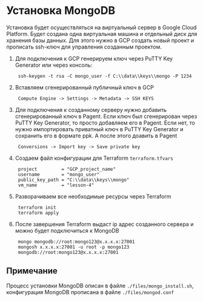 # Установка MongoDB

Установка будет осуществляться на виртуальный сервер в Google Cloud Platform. Будет создана одна виртуальная машина и отдельный диск для хранения базы данных. Для этого нужно в GCP создать новый проект и прописать ssh-ключ для управления созданным проектом.


1. Для подключения к GCP генерируем ключ через PuTTY Key Generator или через консоль:

        ssh-keygen -t rsa -C mongo_user -f C:\\data\\keys\\mongo -P 1234
    

1. Вставляем сгенерированный публичный ключ в GCP

        Compute Engine -> Settings -> Metadata -> SSH KEYS

1. Для подключения к созданному серверу нужно добавить сгенерированный ключ в Pagent. Если ключ был сгенерирован через PuTTY Key Generator, то просто добавляем его в Pagent. Если нет, то нужно импортировать приватный ключ в PuTTY Key Generator и сохранить его в формате ppk. А после этого доавить в Pagent

        Conversions -> Import key -> Save private key

1. Создаем файл конфигурации для Terraform `terraform.tfvars`

        project         = "GCP_project_name"
        username        = "mongo_user"
        public_key_path = "C:\\data\\keys\\mongo"
        vm_name         = "lesson-4"

1. Разворачиваем все необходимые ресурсы через Terraform

        terraform init
        terraform apply

1. После завершения Terraform выдаст ip адрес созданного сервера и можно будет подключиться к MongoDB

        mongo mongodb://root:mongo123@x.x.x.x:27001
        mongosh x.x.x.x:27001 -u root -p mongo123
        mongodb://root:mongo123@x.x.x.x:27001

## Примечание
Процесс установки MongoDB описан в файле `./files/mongo_install.sh`, конфигурация MongoDB прописана в файле `./files/mongod.conf` 